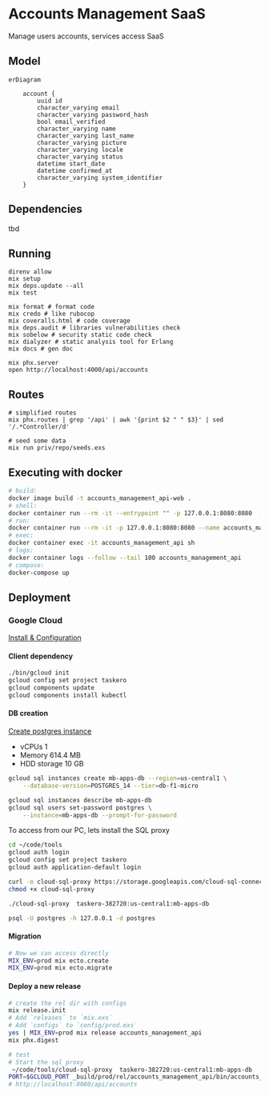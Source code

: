 # Accounts Management SaaS

Manage users accounts, services access SaaS

## Model

```mermaid
erDiagram

    account {
        uuid id
        character_varying email
        character_varying password_hash
        bool email_verified
        character_varying name
        character_varying last_name
        character_varying picture
        character_varying locale
        character_varying status
        datetime start_date
        datetime confirmed_at
        character_varying system_identifier
    }
```

## Dependencies

tbd

## Running


```shell
direnv allow
mix setup
mix deps.update --all
mix test

mix format # format code
mix credo # like rubocop
mix coveralls.html # code coverage
mix deps.audit # libraries vulnerabilities check
mix sobelow # security static code check
mix dialyzer # static analysis tool for Erlang
mix docs # gen doc

mix phx.server
open http://localhost:4000/api/accounts
```

## Routes

```shell
# simplified routes
mix phx.routes | grep '/api' | awk '{print $2 " " $3}' | sed '/.*Controller/d'

# seed some data
mix run priv/repo/seeds.exs
```

## Executing with docker

```sh
# build:
docker image build -t accounts_management_api-web .
# shell:
docker container run --rm -it --entrypoint "" -p 127.0.0.1:8080:8080  --env-file ./.docker.env accounts_management_api-web sh
# run:
docker container run --rm -it -p 127.0.0.1:8080:8080 --name accounts_management_api --env-file ./.docker.env accounts_management_api-web
# exec:
docker container exec -it accounts_management_api sh
# logs:
docker container logs --follow --tail 100 accounts_management_api
# compose:
docker-compose up
```

## Deployment

### Google Cloud

[Install & Configuration](https://cloud.google.com/sdk/docs/install)

#### Client dependency

```sh
./bin/gcloud init
gcloud config set project taskero
gcloud components update
gcloud components install kubectl
```

#### DB creation

[Create postgres instance](https://console.cloud.google.com/sql/instances/taskero/)

- vCPUs         1
- Memory        614.4 MB
- HDD storage   10 GB

```sh
gcloud sql instances create mb-apps-db --region=us-central1 \
    --database-version=POSTGRES_14 --tier=db-f1-micro

gcloud sql instances describe mb-apps-db
gcloud sql users set-password postgres \
    --instance=mb-apps-db --prompt-for-password
```

To access from our PC, lets install the SQL proxy

```sh
cd ~/code/tools
gcloud auth login
gcloud config set project taskero
gcloud auth application-default login

curl -o cloud-sql-proxy https://storage.googleapis.com/cloud-sql-connectors/cloud-sql-proxy/v2.1.2/cloud-sql-proxy.darwin.amd64
chmod +x cloud-sql-proxy

./cloud-sql-proxy  taskero-382720:us-central1:mb-apps-db

psql -U postgres -h 127.0.0.1 -d postgres
```

#### Migration

```sh
# Now we can access directly
MIX_ENV=prod mix ecto.create
MIX_ENV=prod mix ecto.migrate
```

#### Deploy a new release

```sh
# create the rel dir with configs
mix release.init
# Add `releases` to `mix.exs`
# Add `configs` to `config/prod.exs`
yes | MIX_ENV=prod mix release accounts_management_api
mix phx.digest

# test
# Start the sql proxy
 ~/code/tools/cloud-sql-proxy  taskero-382720:us-central1:mb-apps-db
PORT=$GCLOUD_PORT _build/prod/rel/accounts_management_api/bin/accounts_management_api start
# http://localhost:8080/api/accounts
```



<!-- ########## REMOVE


# Create instance
gcloud compute instances create taskero \
    --project=taskero-382720 \
    --zone=us-east5-a \
    --machine-type=e2-micro \
    --network-interface=network-tier=PREMIUM,subnet=default \
    --maintenance-policy=MIGRATE \
    --provisioning-model=STANDARD \
    --service-account=761492695455-compute@developer.gserviceaccount.com \
    --scopes=https://www.googleapis.com/auth/devstorage.read_only,https://www.googleapis.com/auth/logging.write,https://www.googleapis.com/auth/monitoring.write,https://www.googleapis.com/auth/servicecontrol,https://www.googleapis.com/auth/service.management.readonly,https://www.googleapis.com/auth/trace.append \
    --tags=http-server,https-server \
    --create-disk=auto-delete=yes,boot=yes,device-name=taskero,image=projects/debian-cloud/global/images/debian-11-bullseye-v20230306,mode=rw,size=10,type=projects/taskero-382720/zones/us-west4-b/diskTypes/pd-balanced \
    --no-shielded-secure-boot \
    --shielded-vtpm \
    --shielded-integrity-monitoring \
    --labels=ec-src=vm_add-gcloud \
    --reservation-affinity=any

# Add SSH
cat ~/.ssh/id_rsa.pub | pbcopy

# copy external IP address from network interface
gcloud compute instances list
# 34.162.190.126

# Add SSH alias
echo "

Host taskero
 Hostname 34.162.190.126
 User matiasberrueta
Host *
 AddKeysToAgent yes
 UseKeychain yes
 IdentityFile ~/.ssh/id_rsa
 " > ~/.ssh/config

 # Access server
 ssh taskero
```

#### server

```sh
#  Allow SWAP memory to allow compile (it only have 1GB)
sudo fallocate -l 1G /swapfile
sudo chmod 600 /swapfile
sudo mkswap /swapfile
sudo swapon /swapfile
echo '/swapfile none swap sw 0 0' | sudo tee -a /etc/fstab

# Install deps
yes | sudo apt install postgresql postgresql-contrib wget git
wget https://packages.erlang-solutions.com/erlang-solutions_2.0_all.deb && sudo dpkg -i erlang-solutions_2.0_all.deb
sudo apt update
sudo apt install esl-erlang
sudo apt install elixir
# Today 4-Apr-2023 this installed 1.13 elixir we need 1.14
sudo apt remove elixir

git clone https://github.com/asdf-vm/asdf.git ~/.asdf --branch v0.11.3

echo '. "$HOME/.asdf/asdf.sh"' >> ~/.bashrc
echo '. "$HOME/.asdf/completions/asdf.bash"' >> ~/.bashrc

yes | sudo apt install dirmngr gpg curl gawk build-essential libssl-dev automake libncurses5-dev unzip
source ~/.bashrc
asdf plugin add erlang https://github.com/asdf-vm/asdf-erlang.git
asdf install erlang 25.3
asdf global erlang 25.3
asdf plugin-add elixir https://github.com/asdf-vm/asdf-elixir.git
asdf install elixir 1.14.3-otp-25
asdf global elixir 1.14.3-otp-25
elixir -v
``` -->

